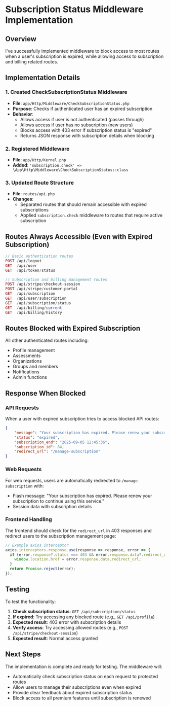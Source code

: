 # Subscription Status Middleware Implementation

## Overview
I've successfully implemented middleware to block access to most routes when a user's subscription is expired, while allowing access to subscription and billing related routes.

## Implementation Details

### 1. Created CheckSubscriptionStatus Middleware
- **File**: `app/Http/Middleware/CheckSubscriptionStatus.php`
- **Purpose**: Checks if authenticated user has an expired subscription
- **Behavior**: 
  - Allows access if user is not authenticated (passes through)
  - Allows access if user has no subscription (new users)
  - Blocks access with 403 error if subscription status is "expired"
  - Returns JSON response with subscription details when blocking

### 2. Registered Middleware
- **File**: `app/Http/Kernel.php`
- **Added**: `'subscription.check' => \App\Http\Middleware\CheckSubscriptionStatus::class`

### 3. Updated Route Structure
- **File**: `routes/api.php`
- **Changes**:
  - Separated routes that should remain accessible with expired subscriptions
  - Applied `subscription.check` middleware to routes that require active subscription

## Routes Always Accessible (Even with Expired Subscription)

```php
// Basic authentication routes
POST /api/logout
GET  /api/user
GET  /api/token/status

// Subscription and billing management routes
POST /api/stripe/checkout-session
POST /api/stripe/customer-portal
GET  /api/subscription
GET  /api/user/subscription
GET  /api/subscription/status
GET  /api/billing/current
GET  /api/billing/history
```

## Routes Blocked with Expired Subscription

All other authenticated routes including:
- Profile management
- Assessments
- Organizations 
- Groups and members
- Notifications
- Admin functions

## Response When Blocked

### API Requests
When a user with expired subscription tries to access blocked API routes:

```json
{
    "message": "Your subscription has expired. Please renew your subscription to continue using this service.",
    "status": "expired",
    "subscription_end": "2025-09-05 12:45:36",
    "subscription_id": 84,
    "redirect_url": "/manage-subscription"
}
```

### Web Requests
For web requests, users are automatically redirected to `/manage-subscription` with:
- Flash message: "Your subscription has expired. Please renew your subscription to continue using this service."
- Session data with subscription details

### Frontend Handling
The frontend should check for the `redirect_url` in 403 responses and redirect users to the subscription management page:

```javascript
// Example axios interceptor
axios.interceptors.response.use(response => response, error => {
  if (error.response?.status === 403 && error.response.data?.redirect_url) {
    window.location.href = error.response.data.redirect_url;
  }
  return Promise.reject(error);
});
```

## Testing

To test the functionality:

1. **Check subscription status**: `GET /api/subscription/status`
2. **If expired**: Try accessing any blocked route (e.g., `GET /api/profile`)
3. **Expected result**: 403 error with subscription details
4. **Verify access**: Try accessing allowed routes (e.g., `POST /api/stripe/checkout-session`)
5. **Expected result**: Normal access granted

## Next Steps

The implementation is complete and ready for testing. The middleware will:
- Automatically check subscription status on each request to protected routes
- Allow users to manage their subscriptions even when expired
- Provide clear feedback about expired subscription status
- Block access to all premium features until subscription is renewed
